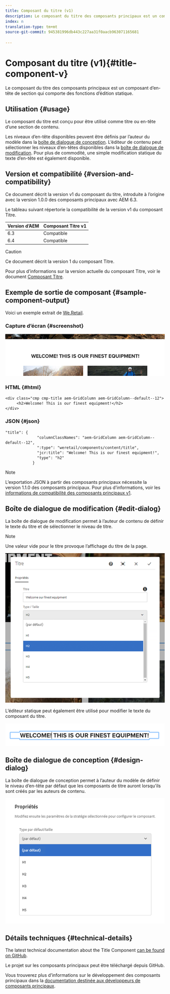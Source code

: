 ```yaml
---
title: Composant du titre (v1)
description: Le composant du titre des composants principaux est un composant d’en-tête de section qui comporte des fonctions d’édition statique.
index: n
translation-type: tm+mt
source-git-commit: 945381996db443c227aa31f0aacb963071165681

---
```



# Composant du titre (v1){#title-component-v}

Le composant du titre des composants principaux est un composant d’en-tête de section qui comporte des fonctions d’édition statique.

## Utilisation {#usage}

Le composant du titre est conçu pour être utilisé comme titre ou en-tête d’une section de contenu.

Les niveaux d’en-tête disponibles peuvent être définis par l’auteur du modèle dans la [boîte de dialogue de conception](title-v1.md#main-pars_title_1995166862). L’éditeur de contenu peut sélectionner les niveaux d’en-têtes disponibles dans la [boîte de dialogue de modification](title-v1.md#main-pars_title). Pour plus de commodité, une simple modification statique du texte d’en-tête est également disponible.

## Version et compatibilité {#version-and-compatibility}

Ce document décrit la version v1 du composant du titre, introduite à l’origine avec la version 1.0.0 des composants principaux avec AEM 6.3.

Le tableau suivant répertorie la compatibilité de la version v1 du composant Titre.

| Version d’AEM | Composant Titre v1 |
|--- |--- |
| 6.3 | Compatible |
| 6.4 | Compatible |

>[!CAUTION]
>
>Ce document décrit la version 1 du composant Titre.
>
>Pour plus d’informations sur la version actuelle du composant Titre, voir le document [Composant Titre](title.md).

## Exemple de sortie de composant {#sample-component-output}

Voici un exemple extrait de [We.Retail](https://helpx.adobe.com/experience-manager/6-4/sites/developing/using/we-retail.html).

### Capture d’écran {#screenshot}

![](assets/chlimage_1-36.png)

### HTML {#html}

```
<div class="cmp cmp-title aem-GridColumn aem-GridColumn--default--12">
     <h2>Welcome! This is our finest equipment!</h2>
</div>
```

### JSON {#json}

```
"title": {
              "columnClassNames": "aem-GridColumn aem-GridColumn--default--12",
              ":type": "weretail/components/content/title",
              "jcr:title": "Welcome! This is our finest equipment!",
              "type": "h2"
            }
```

>[!NOTE]
>
>L’exportation JSON à partir des composants principaux nécessite la version 1.1.0 des composants principaux. Pour plus d’informations, voir les [informations de compatibilité des composants principaux v1](versions.md#main-pars_title_236368006).

## Boîte de dialogue de modification {#edit-dialog}

La boîte de dialogue de modification permet à l’auteur de contenu de définir le texte du titre et de sélectionner le niveau de titre.

>[!NOTE]
>
>Une valeur vide pour le titre provoque l’affichage du titre de la page.

![](assets/chlimage_1-91.png)

L’éditeur statique peut également être utilisé pour modifier le texte du composant du titre.

![](assets/chlimage_1-37.png)

## Boîte de dialogue de conception {#design-dialog}

La boîte de dialogue de conception permet à l’auteur du modèle de définir le niveau d’en-tête par défaut que les composants de titre auront lorsqu’ils sont créés par les auteurs de contenu.

![](assets/chlimage_1-92.png)

## Détails techniques {#technical-details}

The latest technical documentation about the Title Component [can be found on GitHub](https://github.com/adobe/aem-core-wcm-components/tree/master/content/src/content/jcr_root/apps/core/wcm/components/title/v1/title).

Le projet sur les composants principaux peut être téléchargé depuis GitHub.

Vous trouverez plus d’informations sur le développement des composants principaux dans la [documentation destinée aux développeurs de composants principaux](developing.md).
